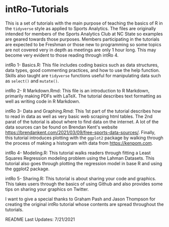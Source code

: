 # intRo-Tutorials

This is a set of tutorials with the main purpose of teaching the basics of R in the `tidyverse` style as applied to Sports Analytics. The files are originally intended for members of the Sports Analytics Club at NC State so examples are geared towards those purposes. Members participating in the tutorials are expected to be Freshman or those new to programming so some topics are not covered very in depth as meetings are only 1 hour long. This may become very evident to those reading through intRo 4. 

intRo 1- Basics.R: This file includes coding basics such as data structures, data types, good commenting practices, and how to use the help function. Skills also taught are `tidyverse` functions useful for manipulating data such as `select()` and `mutate()`.

intRo 2- R Markdown.Rmd: This file is an introduction to R Markdown, primarily making PDFs with LaTeX. The tutorial describes text formatting as well as writing code in R Markdown.

intRo 3- Data and Graphing.Rmd: This 1st part of the tutorial describes how to read in data as well as very basic web scraping html tables. The 2nd parat of the tutorial is about where to find data on the internet. A lot of the data sources can be found on Brendan Kent's website https://brendankent.com/2021/03/09/free-sports-data-sources/. Finally, this tutorial introduces plotting with the `ggplot2` package by walking through the process of making a histogram with data from https://kenpom.com.

intRo 4- Modeling.R: This tutorial walks readers through fitting a Least Squares Regression modeling problem using the Lahman Datasets. This tutorial also goes through plotting the regression model in base R and using the ggplot2 package.

intRo 5- Sharing.R: This tutorial is about sharing your code and graphics. This takes users through the basics of using Github and also provides some tips on sharing your graphics on Twitter.

I want to give a special thanks to Graham Pash and Jason Thompson for creating the original intRo tutorial whose contents are spread throughout the tutorials.

README Last Updates: 7/21/2021
